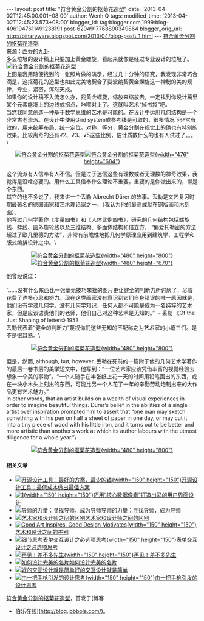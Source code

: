 --- layout: post title: "符合黄金分割的抠菊花造型" date:
'2013-04-02T12:45:00.001+08:00' author: Wenh Q tags: modified\_time:
'2013-04-02T12:45:23.573+08:00' blogger\_id:
tag:blogger.com,1999:blog-4961947611491238191.post-6204917768890349864
blogger\_orig\_url:
http://binaryware.blogspot.com/2013/04/blog-post\_1.html ---
[符合黄金分割的抠菊花造型](http://blog.jobbole.com/37433/?utm_source=rss&utm_medium=rss&utm_campaign=%25e7%25ac%25a6%25e5%2590%2588%25e9%25bb%2584%25e9%2587%2591%25e5%2588%2586%25e5%2589%25b2%25e7%259a%2584%25e6%258a%25a0%25e8%258f%258a%25e8%258a%25b1%25e9%2580%25a0%25e5%259e%258b):\
来源：[西乔的九卦](http://blog.xiqiao.info/2013/03/28/1387)\
多么垃圾的设计稿上只要加上黄金螺旋，看起来就像是经过专业设计的垃圾了。\
[![符合黄金分割的抠菊花造型](http://blog.jobbole.com/wp-content/uploads/2013/04/1.jpg "符合黄金分割的抠菊花造型")](http://blog.jobbole.com/wp-content/uploads/2013/04/1.jpg "符合黄金分割的抠菊花造型")\
上图是我用随便找到的一张照片做的演示，经过几十分钟的研究，我发现非常巧合滴是，这抠菊花的造型也如此完美地契合了斐波纳契黄金螺旋这一神秘的美的规律，专业，紧密，浑然天成。\
如果你的设计稿不入流怎么办，找黄金螺旋，缩放来缩放去，一定找到你设计稿里某个元素能凑上的边线或拐点，咔嚓对上了。这就叫艺术“掉书袋”吧。\
当然我同意创造一种基于数学思维的艺术是可能的。在设计中运用几何结构是一个非常古老流派。在设计中使用Grid
system或参考线是可取的，很多情况下非常有效的，用来统筹布局、统一定位。对称，等分，黄金分割在视觉上的确也有特别的效果。比较离奇的还有√2、√3、√5这些比例，估计质数什么的也有人试过了。。。\

<div style="text-align: center;">

[![符合黄金分割的抠菊花造型](http://blog.jobbole.com/wp-content/uploads/2013/04/2.jpg "符合黄金分割的抠菊花造型")](http://blog.jobbole.com/wp-content/uploads/2013/04/2.jpg "符合黄金分割的抠菊花造型")[![符合黄金分割的抠菊花造型](http://blog.jobbole.com/wp-content/uploads/2013/04/penguin-grid-romek-marber-1961.jpg "符合黄金分割的抠菊花造型"){width="476"
height="684"}](http://blog.jobbole.com/wp-content/uploads/2013/04/penguin-grid-romek-marber-1961.jpg "符合黄金分割的抠菊花造型")

</div>

这个流派有人信奉有人不信。但是过于迷信这些有理数或者无理数的神奇效果，我觉得是没啥必要的。用什么工具信奉什么理论不重要，重要的是你做出来的，得是个东西。\
其它的也不多说了，我来讲一个丢勒 Albrecht
Dürer 的故事。丢勒是文艺复习时期最著名的德国画家和艺术理论家之一，（我认为他的最高成就在铜版画和木刻画）。\
他写过几何学著作《度量四书》和《人体比例四书》，研究的几何结构包括螺旋线、蚌线、圆外旋轮线以及三维结构、多面体结构和倍立方，
“偏爱托勒密的方法超过了欧几里德的方法”，非常有前瞻性地把几何学原理应用到建筑学、工程学和版式编排设计之中。\

<div style="text-align: center;">

[![符合黄金分割的抠菊花造型](http://blog.jobbole.com/wp-content/uploads/2013/04/3.png "符合黄金分割的抠菊花造型"){width="480"
height="800"}](http://blog.jobbole.com/wp-content/uploads/2013/04/3.png "符合黄金分割的抠菊花造型")[![符合黄金分割的抠菊花造型](http://blog.jobbole.com/wp-content/uploads/2013/04/durer-cover-600x838.jpg "符合黄金分割的抠菊花造型"){width="480"
height="670"}](http://blog.jobbole.com/wp-content/uploads/2013/04/durer-cover-600x838.jpg "符合黄金分割的抠菊花造型")

</div>

他曾经说过：\
\
“……没有什么东西比一张毫无技巧笨拙的图片更让健全的判断力所讨厌了，尽管花费了许多心思和努力。现在这类画家没有意识到它们自身错误的唯一原因就是，他们没有学过几何学。没有几何学知识，任何人都不可能是成为一名纯粹的艺术家，但是应该谴责他们的老师，他们自己对这种艺术是无知的。”
 – 丢勒 《Of the Just Shaping of letters》 1953\
丢勒代表着“健全的判断力”蔑视你们这些无知的不配称之为艺术家的小瘪三们。是不是很耳熟。\

<div style="text-align: center;">

[![符合黄金分割的抠菊花造型](http://blog.jobbole.com/wp-content/uploads/2013/04/4.jpg "符合黄金分割的抠菊花造型"){width="480"
height="800"}](http://blog.jobbole.com/wp-content/uploads/2013/04/4.jpg "符合黄金分割的抠菊花造型")

</div>

但是，然而, although, but, however,
丢勒在死前的一篇附于他的几何艺术学著作的最后一卷书后的美学短文中，他写到：“一位艺术家应该凭借丰富的视觉经验去想象一个美的事物”。“一个人随手在半张纸上花一天的时间用铅笔画出的东西，或在一块小木头上刻出的东西，可能比另一个人花了一年的辛勤劳动炮制出来的大作品更有艺术魅力。”\
In other words, that an artist builds on a wealth of visual experiences
in order to imagine beautiful things. Dürer’s belief in the abilities of
a single artist over inspiration prompted him to assert that “one man
may sketch something with his pen on half a sheet of paper in one day,
or may cut it into a tiny piece of wood with his little iron, and it
turns out to be better and more artistic than another’s work at which
its author labours with the utmost diligence for a whole year.”\

<div style="text-align: center;">

[![符合黄金分割的抠菊花造型](http://blog.jobbole.com/wp-content/uploads/2013/04/5.jpg "符合黄金分割的抠菊花造型"){width="480"
height="800"}](http://blog.jobbole.com/wp-content/uploads/2013/04/5.jpg "符合黄金分割的抠菊花造型")

</div>

#### 相关文章

-   [![开源设计工具：最好的方案，最少的钱](http://blog.jobbole.com/wp-content/uploads/2012/04/Open-Source-design-tools-Best-Solution-with-Minimal-Cost01-150x150.jpg){width="150"
    height="150"}](http://blog.jobbole.com/16596/)[开源设计工具：最低成本做出最佳方案](http://blog.jobbole.com/16596/)
-   [![1](http://blog.jobbole.com/wp-content/uploads/2011/11/1-150x150.jpg){width="150"
    height="150"}](http://blog.jobbole.com/6454/)[巧用“核心数据像素”打造出彩的用户界面设计](http://blog.jobbole.com/6454/)
-   [![导师的力量：寻找导师，成为导师](http://blog.jobbole.com/wp-content/uploads/2013/02/mentor4-150x150.gif)](http://blog.jobbole.com/8125/)[导师的力量：寻找导师，成为导师](http://blog.jobbole.com/8125/)
-   [![艺术家和设计师之间的区别](http://blog.jobbole.com/wp-content/uploads/2013/02/between-art-and-design-150x150.jpg)](http://blog.jobbole.com/1471/)[艺术家和设计师之间的区别](http://blog.jobbole.com/1471/)
-   [![Good Art Inspires. Good Design
    Motivates](http://blog.jobbole.com/wp-content/uploads/2010/11/Good-Art-Inspires.-Good-Design-Motivates.-150x150.jpg){width="150"
    height="150"}](http://blog.jobbole.com/319/)[艺术和设计之间的差别](http://blog.jobbole.com/319/)
-   [![细节思考表单交互设计之必选项思考](http://blog.jobbole.com/wp-content/uploads/2011/11/detail-think-form-interactive1-150x150.jpg){width="150"
    height="150"}](http://blog.jobbole.com/5520/)[表单交互设计之必选项思考](http://blog.jobbole.com/5520/)
-   [![再见！差不多先生](http://blog.jobbole.com/wp-content/uploads/2011/12/1-150x150.png){width="150"
    height="150"}](http://blog.jobbole.com/9957/)[再见！差不多先生](http://blog.jobbole.com/9957/)
-   [![如何设计完美的名片](http://blog.jobbole.com/wp-content/uploads/2013/02/332-001-150x150.jpg)](http://blog.jobbole.com/332/)[如何设计完美的名片](http://blog.jobbole.com/332/)
-   [![好的交互设计就是简单](http://blog.jobbole.com/wp-content/plugins/wordpress-23-related-posts-plugin/static/thumbs/10.jpg)](http://blog.jobbole.com/1318/)[好的交互设计就是简单](http://blog.jobbole.com/1318/)
-   [![由一把手枪引发的设计思考](http://blog.jobbole.com/wp-content/uploads/2012/02/Why-You-Need-Domain-Knowledge2-150x150.jpg){width="150"
    height="150"}](http://blog.jobbole.com/13418/)[由一把手枪引发的设计思考](http://blog.jobbole.com/13418/)

[符合黄金分割的抠菊花造型](http://blog.jobbole.com/37433/)，首发于[博客
- 伯乐在线](http://blog.jobbole.com/)。
